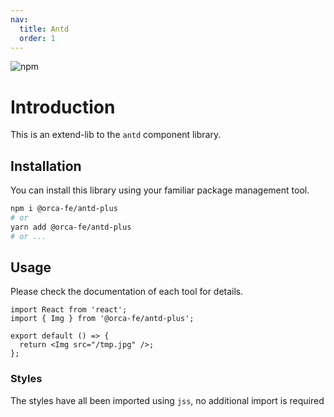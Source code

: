 ```yaml
---
nav:
  title: Antd
  order: 1
---
```


![npm](https://img.shields.io/npm/v/@orca-fe/antd-plus.svg)

# Introduction

This is an extend-lib to the `antd` component library.

## Installation

You can install this library using your familiar package management tool.

```bash
npm i @orca-fe/antd-plus
# or
yarn add @orca-fe/antd-plus
# or ...
```

## Usage

Please check the documentation of each tool for details.

```tsx | pure
import React from 'react';
import { Img } from '@orca-fe/antd-plus';

export default () => {
  return <Img src="/tmp.jpg" />;
};
```

### Styles

The styles have all been imported using `jss`, no additional import is required
